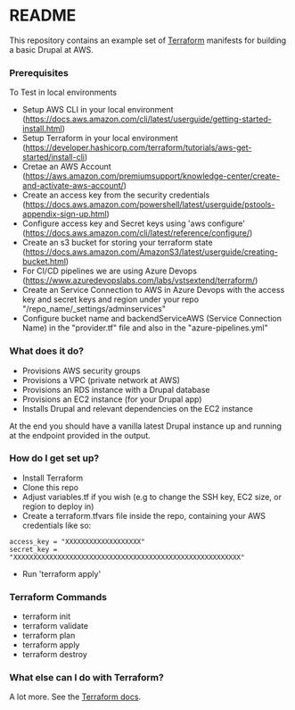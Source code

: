 # README #

This repository contains an example set of [Terraform](https://terraform.io) manifests for building a basic Drupal at AWS.

### Prerequisites ###
To Test in local environments
* Setup AWS CLI in your local environment (https://docs.aws.amazon.com/cli/latest/userguide/getting-started-install.html) 
* Setup Terraform in your local environment (https://developer.hashicorp.com/terraform/tutorials/aws-get-started/install-cli)
* Cretae an AWS Account (https://aws.amazon.com/premiumsupport/knowledge-center/create-and-activate-aws-account/)
* Create an access key from the security credentials (https://docs.aws.amazon.com/powershell/latest/userguide/pstools-appendix-sign-up.html)
* Configure access key and Secret keys using 'aws configure' (https://docs.aws.amazon.com/cli/latest/reference/configure/)
* Create an s3 bucket for storing your terraform state (https://docs.aws.amazon.com/AmazonS3/latest/userguide/creating-bucket.html)
* For CI/CD pipelines we are using Azure Devops (https://www.azuredevopslabs.com/labs/vstsextend/terraform/)
* Create an Service Connection to AWS in Azure Devops with the access key and secret keys and region under your repo "/repo_name/_settings/adminservices"
* Configure bucket name and backendServiceAWS (Service Connection Name) in the "provider.tf" file and also in the "azure-pipelines.yml"

### What does it do? ###

* Provisions AWS security groups
* Provisions a VPC (private network at AWS)
* Provisions an RDS instance with a Drupal database
* Provisions an EC2 instance (for your Drupal app)
* Installs Drupal and relevant dependencies on the EC2 instance

At the end you should have a vanilla latest Drupal instance up and running at the endpoint provided in the output.

### How do I get set up? ###

* Install Terraform
* Clone this repo
* Adjust variables.tf if you wish (e.g to change the SSH key, EC2 size, or region to deploy in)
* Create a terraform.tfvars file inside the repo, containing your AWS credentials like so:

```
access_key = "XXXXXXXXXXXXXXXXXXX"
secret_key = "XXXXXXXXXXXXXXXXXXXXXXXXXXXXXXXXXXXXXXXXXXXXXXXXXXXXXXXXX"
```
* Run 'terraform apply'

### Terraform Commands ###
* terraform init
* terraform validate
* terraform plan
* terraform apply
* terraform destroy

### What else can I do with Terraform? ###

A lot more. See the [Terraform docs](https://terraform.io/docs/).

